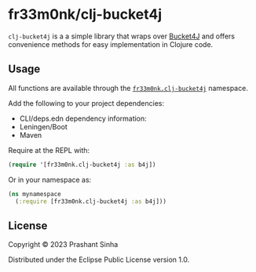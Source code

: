 # fr33m0nk/clj-bucket4j

`clj-bucket4j` is a a simple library that wraps over [Bucket4J](https://github.com/bucket4j/bucket4j/) and offers convenience methods for easy implementation in Clojure code.

## Usage

All functions are available through the [`fr33m0nk.clj-bucket4j`](./src/fr33m0nk/clj_bucket4j.clj) namespace.

Add the following to your project dependencies:

- CLI/deps.edn dependency information:
- Leningen/Boot
- Maven

Require at the REPL with:
```clojure
(require '[fr33m0nk.clj-bucket4j :as b4j])
```
Or in your namespace as:
```clojure
(ns mynamespace
  (:require [fr33m0nk.clj-bucket4j :as b4j]))
```

## License

Copyright © 2023 Prashant Sinha

Distributed under the Eclipse Public License version 1.0.
